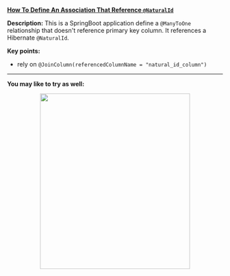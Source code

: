
**[How To Define An Association That Reference `@NaturalId`](https://github.com/AnghelLeonard/Hibernate-SpringBoot/tree/master/HibernateSpringBootReferenceNaturalId)**

**Description:** This is a SpringBoot application define a `@ManyToOne` relationship that doesn't reference primary key column. It references a Hibernate `@NaturalId`.

**Key points:**
- rely on `@JoinColumn(referencedColumnName = "natural_id_column")`

-------------------------------

**You may like to try as well:**
<a href="https://leanpub.com/java-persistence-performance-illustrated-guide"><p align="center"><img src="https://github.com/AnghelLeonard/Hibernate-SpringBoot/blob/master/Java%20Persistence%20Performance%20Illustrated%20Guide.jpg" height="410" width="350"/></p></a>
